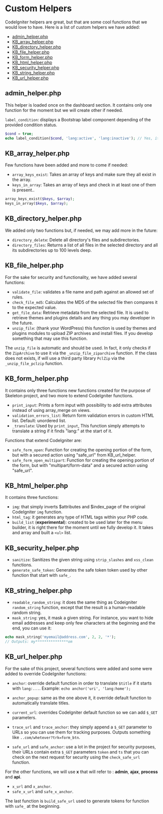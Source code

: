 Custom Helpers
==============

CodeIgniter helpers are great, but that are some cool functions that we would love to have. Here is a list of custom helpers we have added:

* [admin_helper.php](#admin_helperphp)
* [KB_array_helper.php](#kb_array_helperphp)
* [KB_directory_helper.php](#kb_directory_helperphp)
* [KB_file_helper.php](#kb_file_helperphp)
* [KB_form_helper.php](#kb_form_helperphp)
* [KB_html_helper.php](#kb_html_helperphp)
* [KB_security_helper.php](#kb_security_helperphp)
* [KB_string_helper.php](#kb_string_helperphp)
* [KB_url_helper.php](#kb_url_helperphp)

## admin_helper.php

This helper is loaded once on the dashboard section. It contains only one function for the moment but we will create other if needed.

`label_condition`: displays a Bootstrap label component depending of the provided condition status.

```php
$cond = true;
echo label_condition($cond, 'lang:active', 'lang:inactive'); // Yes, it handles translations.
```

## KB_array_helper.php

Few functions have been added and more to come if needed:

* `array_keys_exist`: Takes an array of keys and make sure they all exist in the array.
* `keys_in_array`: Takes an array of keys and check in at least one of them is present..

```php
array_keys_exist($keys, $array);
keys_in_array($keys, $array);
```

## KB_directory_helper.php

We added only two functions but, if needed, we may add more in the future:

* `directory_delete`: Delete all directory's files and subdirectories.
* `directory_files`: Returns a list of all files in the selected directory and all its subdirectories up to 100 levels deep.

## KB_file_helper.php

For the sake for security and functionality, we have added several functions:

* `validate_file`: validates a file name and path against an allowed set of rules.
* `check_file_md5`: Calculates the MD5 of the selected file then compares it to the expected value.
* `get_file_data`: Retrieve metadata from the selected file. It is used to retrieve themes and plugins details and any thing you may developer in the future.
* `unzip_file`: (thank your WordPress) this function is used by themes and plugins modules to upload ZIP archives and install files. If you develop something that may use this function.

The `unzip_file` is automatic and should be used. In fact, it only checks if the `ZipArchive` to use it via the `_unzip_file_ziparchive` function. If the class does not exists, if will use a third party library `PclZip` via the `_unzip_file_pclzip` function.

## KB_form_helper.php

It contains only three functions new functions created for the purpose of Skeleton project, and two more to extend CodeIgniter functions.

* `print_input`: Prints a form input with possibility to add extra attributes instead of using array_merge on views.
* `validation_errors_list`: Return form validation errors in custom HTML list. Default: unordered list.
* `_translate`: Used by `print_input`, This function simply attempts to translate a string if it finds "lang:" at the start of it.

Functions that extend CodeIgniter are:

* `safe_form_open`: Function for creating the opening portion of the form, but with a secured action using "safe_url" from KB_url_helper.
* `safe_form_open_multipart`: Function for creating the opening portion of the form, but with "multipart/form-data" and a secured action using "safe_url".

## KB_html_helper.php

It contains three functions:

* `img`: that simply inverts $attributes and $index_page of the original CodeIgniter `img` function.
* `html_tag`: it generates any type of HTML tags within your PHP code.
* `build_list` (**experimental**): created to be used later for the menu builder, it is right there for the moment until we fully develop it. It takes and array and built a `<ul>` list.

## KB_security_helper.php

* `sanitize`: Sanitizes the given string using `strip_slashes` and `xss_clean` functions.
* `generate_safe_token`: Generates the safe token token used by other function that start with `safe_`.

## KB_string_helper.php

* `readable_random_string`: it does the same thing as Codeigniter `random_string` function, except that the result is a human-readable random string.
* `mask_string`: yes, it mask a given string. For instance, you want to hide email addresses and keep only few characters at the beginning and the end, you can use it:

```php
echo mask_string('myemail@address.com', 2, 2, '*');
// Outputs: my***************om
```

## KB_url_helper.php

For the sake of this project, several functions were added and some were added to override CodeIgniter functions:

* `anchor`: override default function in order to translate `$title` if it starts with `lang:...`. Example: `echo anchor('uri', 'lang:home');`
* `anchor_popup`: same as the one above it, it override default function to automatically translate titles.
* `current_url`: overrides CodeIgniter default function so we can add `$_GET` parameters.

* `trace_url` and `trace_anchor`: they simply append a `$_GET` parameter to URLs so you can use them for tracking purposes. Outputs something like `..com/whetever?trk=form_btn`.
* `safe_url` and `safe_anchor`: use a lot in the project for security purposes, their URLs contain extra `$_GET` parameters `token` and `ts` that you can check on the next request for security using the `check_safe_url` function.

For the other functions, we will use **x** that will refer to : **admin**, **ajax**, **process** and **api**.

* `x_url` and `x_anchor`.
* `safe_x_url` and `safe_x_anchor`.

The last function is `build_safe_url` used to generate tokens for function with `safe_` at the beginning.
